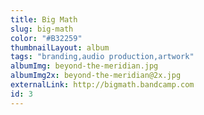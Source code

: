 ```yaml
---
title: Big Math
slug: big-math
color: "#B32259"
thumbnailLayout: album
tags: "branding,audio production,artwork"
albumImg: beyond-the-meridian.jpg
albumImg2x: beyond-the-meridian@2x.jpg
externalLink: http://bigmath.bandcamp.com
id: 3
---
```

